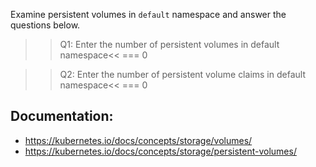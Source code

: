 
Examine persistent volumes in `default` namespace and answer the questions below.

>>Q1: Enter the number of persistent volumes in default namespace<<
=== 0

>>Q2: Enter the number of persistent volume claims in default namespace<<
=== 0

## Documentation:
- https://kubernetes.io/docs/concepts/storage/volumes/
- https://kubernetes.io/docs/concepts/storage/persistent-volumes/
